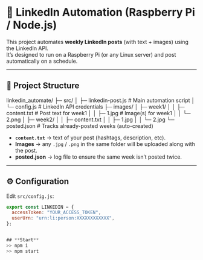 # 🚀 LinkedIn Automation (Raspberry Pi / Node.js)

This project automates **weekly LinkedIn posts** (with text + images) using the LinkedIn API.  
It’s designed to run on a Raspberry Pi (or any Linux server) and post automatically on a schedule.

---

## 📂 Project Structure

linkedin_automate/
├─ src/
│ ├─ linkedin-post.js # Main automation script
│ └─ config.js # LinkedIn API credentials
├─ images/
│ ├─ week1/
│ │ ├─ content.txt # Post text for week1
│ │ ├─ 1.jpg # Image(s) for week1
│ │ └─ 2.png
│ ├─ week2/
│ │ ├─ content.txt
│ │ ├─ 1.jpg
│ │ └─ 2.jpg
└─ posted.json # Tracks already-posted weeks (auto-created)


- **`content.txt`** → text of your post (hashtags, description, etc).  
- **Images** → any `.jpg` / `.png` in the same folder will be uploaded along with the post.  
- **posted.json** → log file to ensure the same week isn’t posted twice.

---

## ⚙️ Configuration

Edit `src/config.js`:

```js
export const LINKEDIN = {
  accessToken: "YOUR_ACCESS_TOKEN",
  userUrn: "urn:li:person:XXXXXXXXXXXX",
};


## **Start**
>> npm i
>> npm start

